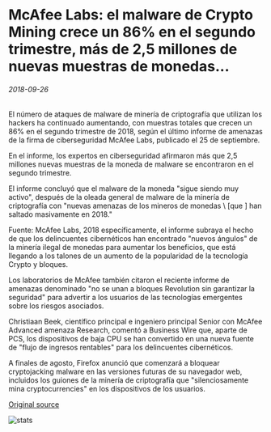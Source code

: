 # McAfee Labs: el malware de Crypto Mining crece un 86% en el segundo trimestre, más de 2,5 millones de nuevas muestras de monedas...

###### 2018-09-26

El número de ataques de malware de minería de criptografía que utilizan los hackers ha continuado aumentando, con muestras totales que crecen un 86% en el segundo trimestre de 2018, según el último informe de amenazas de la firma de ciberseguridad McAfee Labs, publicado el 25 de septiembre.

En el informe, los expertos en ciberseguridad afirmaron más que 2,5 millones nuevas muestras de la moneda de malware se encontraron en el segundo trimestre.

El informe concluyó que el malware de la moneda "sigue siendo muy activo", después de la oleada general de malware de la minería de criptografía con "nuevas amenazas de los mineros de monedas \ [que \] han saltado masivamente en 2018."

Fuente: McAfee Labs, 2018 específicamente, el informe subraya el hecho de que los delincuentes cibernéticos han encontrado "nuevos ángulos" de la minería ilegal de monedas para aumentar los beneficios, que está llegando a los talones de un aumento de la popularidad de la tecnología Crypto y bloques.

Los laboratorios de McAfee también citaron el reciente informe de amenazas denominado "no se unan a bloques Revolution sin garantizar la seguridad" para advertir a los usuarios de las tecnologías emergentes sobre los riesgos asociados.

Christiaan Beek, científico principal e ingeniero principal Senior con McAfee Advanced amenaza Research, comentó a Business Wire que, aparte de PCS, los dispositivos de baja CPU se han convertido en una nueva fuente de "flujo de ingresos rentables" para los delincuentes cibernéticos.

A finales de agosto, Firefox anunció que comenzará a bloquear cryptojacking malware en las versiones futuras de su navegador web, incluidos los guiones de la minería de criptografía que "silenciosamente mina cryptocurrencies" en los dispositivos de los usuarios.

[Original source](https://cointelegraph.com/news/mcafee-labs-crypto-mining-malware-grows-by-86-in-q2-over-25-mln-new-coin-miner-samples)

![stats](https://c.statcounter.com/11760860/0/a89fa40b/1/ "stats")